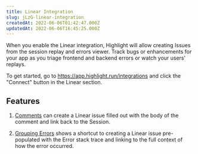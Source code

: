 ```yaml
---
title: Linear Integration
slug: jLzG-linear-integration
createdAt: 2022-06-06T01:42:47.000Z
updatedAt: 2022-06-06T16:45:25.000Z
---
```


When you enable the Linear integration, Highlight will allow creating Issues from the session replay and errors viewer. Track bugs or enhancements for your app as you triage frontend and backend errors or watch your users' replays.

To get started, go to <https://app.highlight.run/integrations> and click the "Connect" button in the Linear section.

## Features

1.  [Comments](docId\:KUJjzlZW3FgFGRdLZk-QZ) can create a Linear issue filled out with the body of the comment and link back to the Session.

2.  [Grouping Errors](docId\:nsklovPV2zpwXld8rW_8l) shows a shortcut to creating a Linear issue pre-populated with the Error stack trace and linking to the full context of how the error occurred.

